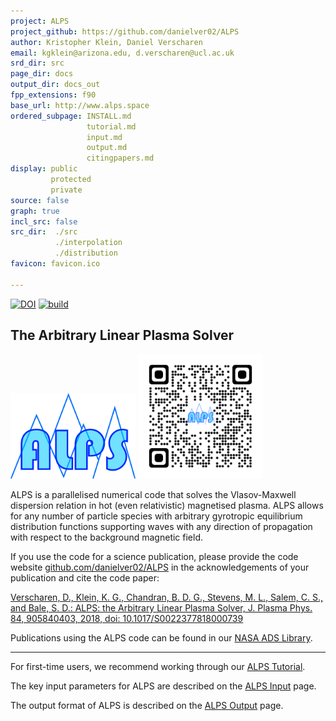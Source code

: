 ```yaml
---
project: ALPS
project_github: https://github.com/danielver02/ALPS
author: Kristopher Klein, Daniel Verscharen
email: kgklein@arizona.edu, d.verscharen@ucl.ac.uk
srd_dir: src
page_dir: docs
output_dir: docs_out
fpp_extensions: f90
base_url: http://www.alps.space
ordered_subpage: INSTALL.md
                 tutorial.md
                 input.md
                 output.md
                 citingpapers.md
display: public
         protected
         private
source: false
graph: true
incl_src: false
src_dir:  ./src
          ./interpolation
          ./distribution
favicon: favicon.ico

---
```


[![DOI](https://zenodo.org/badge/243310181.svg)](https://zenodo.org/badge/latestdoi/243310181)
[![build](https://github.com/danielver02/ALPS/actions/workflows/tests.yml/badge.svg)](https://github.com/danielver02/ALPS/actions/workflows/tests.yml)

## The Arbitrary Linear Plasma Solver

<img src="./page/ALPS_logo.png" alt="drawing" width="200"/>
<img src="./page/qrcode_alps_github.png" alt="drawing" width="200"/>

ALPS is a parallelised numerical code that solves the Vlasov-Maxwell dispersion
relation in hot (even relativistic) magnetised plasma. ALPS allows for any
number of particle species with arbitrary gyrotropic equilibrium distribution
functions supporting waves with any direction of propagation with respect to
the background magnetic field.

If you use the code for a science publication, please provide the code website
[github.com/danielver02/ALPS](https://github.com/danielver02/ALPS) in the acknowledgements of your publication and cite the code paper:

[Verscharen, D., Klein, K. G., Chandran, B. D. G., Stevens, M. L., Salem, C. S.,
and Bale, S. D.: ALPS: the Arbitrary Linear Plasma Solver, J. Plasma Phys. 84,
905840403, 2018, doi: 10.1017/S0022377818000739](http://doi.org/10.1017/S0022377818000739)

Publications using the ALPS code can be found in our [NASA ADS Library](https://ui.adsabs.harvard.edu/public-libraries/vPWlMyiDRq-YfZ2bGDWS7Q).

---

For first-time users, we recommend working through our [ALPS Tutorial](./page/tutorial.md).

The key input parameters for ALPS are described on the [ALPS Input](./page/input.md) page.

The output format of ALPS is described on the [ALPS Output](./page/output.md) page.
